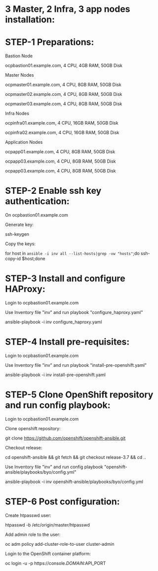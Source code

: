 3 Master, 2 Infra, 3 app nodes installation:
=========================================


STEP-1 Preparations:
====================
Bastion Node

ocpbastion01.example.com, 4 CPU, 4GB RAM, 50GB Disk


Master Nodes

ocpmaster01.example.com, 4 CPU, 8GB RAM, 50GB Disk

ocpmaster02.example.com, 4 CPU, 8GB RAM, 50GB Disk

ocpmaster03.example.com, 4 CPU, 8GB RAM, 50GB Disk


Infra Nodes

ocpinfra01.example.com, 4 CPU, 16GB RAM, 50GB Disk

ocpinfra02.example.com, 4 CPU, 16GB RAM, 50GB Disk


Application Nodes

ocpapp01.example.com, 4 CPU, 8GB RAM, 50GB Disk

ocpapp03.example.com, 4 CPU, 8GB RAM, 50GB Disk

ocpapp03.example.com, 4 CPU, 8GB RAM, 50GB Disk


STEP-2 Enable ssh key authentication:
=====================================
On ocpbastion01.example.com

Generate key:

ssh-keygen

Copy the keys:

for host in `ansible -i inv all --list-hosts|grep -vw "hosts"`;do ssh-copy-id $host;done
  

STEP-3 Install and configure HAProxy:
=====================================
Login to ocpbastion01.example.com

Use Inventory file "inv" and run playbook "configure_haproxy.yaml"

ansible-playbook -i inv configure_haproxy.yaml


STEP-4 Install pre-requisites:
==============================
Login to ocpbastion01.example.com

Use Inventory file "inv" and run playbook "install-pre-openshift.yaml"

ansible-playbook -i inv install-pre-openshift.yaml

STEP-5 Clone OpenShift repository and run config playbook:
==========================================================
Login to ocpbastion01.example.com

Clone openshift repository:

git clone https://github.com/openshift/openshift-ansible.git

Checkout release:

cd openshift-ansible && git fetch && git checkout release-3.7 && cd ..

Use Inventory file "inv" and run config playbook "openshift-ansible/playbooks/byo/config.yml"

ansible-playbook -i inv openshift-ansible/playbooks/byo/config.yml

STEP-6 Post configuration:
==========================
Create htpasswd user:

htpasswd -b /etc/origin/master/htpasswd <USERNAME> <PASSWORD>

Add admin role to the user:

oc adm policy add-cluster-role-to-user cluster-admin <USERNAME>

Login to the OpenShift container platform:

oc login -u <USERNAME> -p <PASSWORD> https://console.$DOMAIN:$API_PORT
